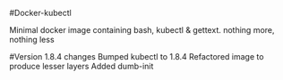 #Docker-kubectl

Minimal docker image containing bash, kubectl & gettext. nothing more, nothing less

#Version 1.8.4 changes
Bumped kubectl to 1.8.4
Refactored image to produce lesser layers
Added dumb-init